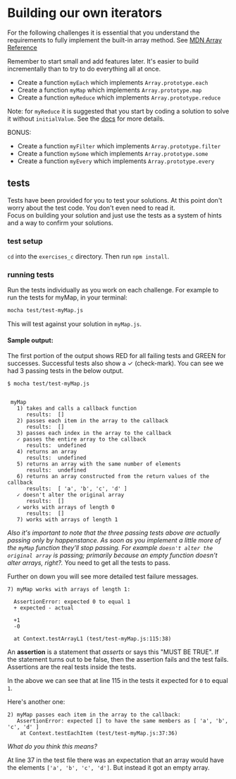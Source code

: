 # Building our own iterators


For the following challenges it is essential that you understand the requirements to fully implement the built-in array method. See [MDN Array Reference](https://developer.mozilla.org/en-US/docs/Web/JavaScript/Reference/Global_Objects/Array)

Remember to start small and add features later. It's easier to build incrementally than to try to do everything all at once.

* Create a function `myEach` which implements `Array.prototype.each`
* Create a function `myMap` which implements `Array.prototype.map`
* Create a function `myReduce` which implements `Array.prototype.reduce`

Note: for `myReduce` it is suggested that you start by coding a solution to solve it without
`initialValue`.  See the [docs](https://developer.mozilla.org/en-US/docs/Web/JavaScript/Reference/Global_Objects/Array/Reduce) for more details.


BONUS:

* Create a function `myFilter` which implements `Array.prototype.filter`
* Create a function `mySome` which implements `Array.prototype.some`
* Create a function `myEvery` which implements `Array.prototype.every`



## tests

Tests have been provided for you to test your solutions.  At this point don't
worry about the test code.  You don't even need to read it.  
Focus on building your solution and just use the tests as a system of hints and
a way to confirm your solutions.


### test setup

`cd` into the `exercises_c` directory.  Then run `npm install`.

### running tests

Run the tests individually as you work on each challenge.  For example to run
the tests for myMap, in your terminal:

```bash
mocha test/test-myMap.js
```

This will test against your solution in `myMap.js`.


#### Sample output:

The first portion of the output shows RED for all failing tests and GREEN for
successes.  Successful tests also show a ✓ (check-mark).  You can see we had 3
passing tests in the below output.  


```
$ mocha test/test-myMap.js


 myMap
   1) takes and calls a callback function
      results:  []
   2) passes each item in the array to the callback
      results:  []
   3) passes each index in the array to the callback
   ✓ passes the entire array to the callback
      results:  undefined
   4) returns an array
      results:  undefined
   5) returns an array with the same number of elements
      results:  undefined
   6) returns an array constructed from the return values of the callback
      results:  [ 'a', 'b', 'c', 'd' ]
   ✓ doesn't alter the original array
      results:  []
   ✓ works with arrays of length 0
      results:  []
   7) works with arrays of length 1
```

*Also it's important to note that the three passing tests above are actually passing
only by happenstance.  As soon as you implement a little more of the `myMap` function
they'll stop passing.  For example `doesn't alter the original array` is passing;
primarily because an empty function doesn't alter arrays, right?.*  You need to get
all the tests to pass.


Further on down you will see more detailed test failure messages.

```
7) myMap works with arrays of length 1:

  AssertionError: expected 0 to equal 1
  + expected - actual

  +1
  -0

  at Context.testArrayL1 (test/test-myMap.js:115:38)
```

An **assertion** is a statement that *asserts* or says this "MUST BE TRUE".  If
the statement turns out to be false, then the assertion fails and the test fails.  
Assertions are the real tests inside the tests.

In the above we can see that at line 115 in the tests it expected for `0` to equal `1`.

Here's another one:

```
2) myMap passes each item in the array to the callback:
   AssertionError: expected [] to have the same members as [ 'a', 'b', 'c', 'd' ]
    at Context.testEachItem (test/test-myMap.js:37:36)
```

*What do you think this means?*

At line 37 in the test file there was an expectation that an array would have the elements
`['a', 'b', 'c', 'd']`.  But instead it got an empty array.
